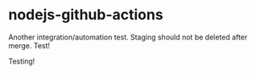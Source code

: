 # nodejs-github-actions

Another integration/automation test. Staging should not be deleted after merge. Test!

Testing!
